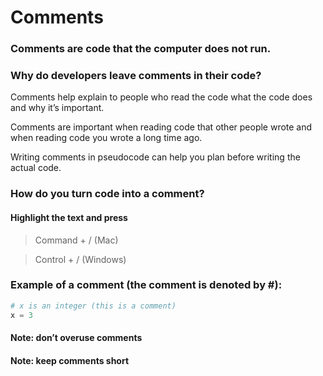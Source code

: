 # Comments  

### Comments are code that the computer does not run.  


### Why do developers leave comments in their code?  


Comments help explain to people who read the code what the code does and why it’s important.  

Comments are important when reading code that other people wrote and when reading code you wrote a long time ago. 

Writing comments in pseudocode can help you plan before writing the actual code. 


### How do you turn code into a comment?    


#### Highlight the text and press  

> Command + / (Mac)  


> Control + / (Windows)  

### Example of a comment (the comment is denoted by #):  

```python
# x is an integer (this is a comment)
x = 3
```

#### Note: don’t overuse comments  


#### Note: keep comments short  
